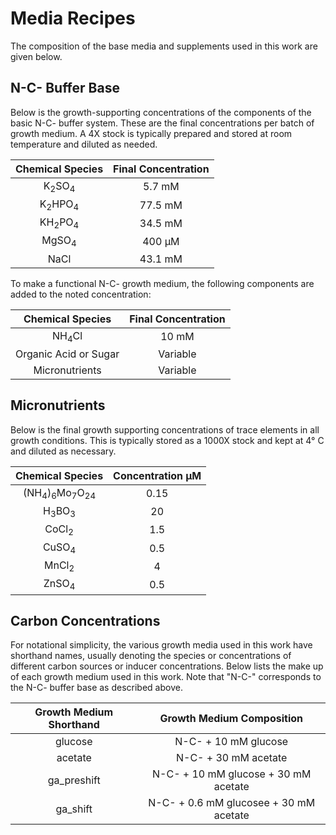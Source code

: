# Media Recipes

The composition of the base media and supplements 
used in this work are given below. 


## N-C- Buffer Base
Below is the growth-supporting concentrations of the components of the basic N-C-
buffer system. These are the final concentrations per batch of growth medium. A 
4X stock is typically prepared and stored at room temperature and diluted as needed. 

| **Chemical Species** | **Final Concentration** | 
|:--:|:--:|
|K<sub>2</sub>SO<sub>4</sub> | 5.7 mM | 
|K<sub>2</sub>HPO<sub>4</sub> | 77.5 mM |
|KH<sub>2</sub>PO<sub>4</sub> | 34.5 mM |
|MgSO<sub>4</sub> | 400 µM |
|NaCl | 43.1 mM |


To make a functional N-C- growth medium, the following components are added to 
the noted concentration:

|**Chemical Species** | **Final Concentration**|
|:--:|:--:|
|NH<sub>4</sub>Cl |  10 mM |
|Organic Acid or Sugar | Variable |
| Micronutrients | Variable |

## Micronutrients
Below is the final growth supporting concentrations of trace elements in all 
growth conditions. This is typically stored as a 1000X stock and kept at 4° C
and diluted as necessary. 

|**Chemical Species** | **Concentration µM** |
| :--: | :--: |
| (NH<sub>4</sub>)<sub>6</sub>Mo<sub>7</sub>O<sub>24</sub>| 0.15 |
|H<sub>3</sub>BO<sub>3</sub> | 20 | 
|CoCl<sub>2</sub> | 1.5 |
|CuSO<sub>4</sub> | 0.5 |
|MnCl<sub>2</sub> | 4  | 
|ZnSO<sub>4</sub>| 0.5 |

## Carbon Concentrations
For notational simplicity, the various growth media used in this work have 
shorthand names, usually denoting the species or concentrations of different 
carbon sources or inducer concentrations. Below lists the make up of each growth 
medium used in this work. Note that "N-C-" corresponds to the N-C- buffer 
base as described above.

| **Growth Medium Shorthand** | **Growth Medium Composition** |
|:--:|:--:|
| glucose | N-C- + 10 mM glucose |
| acetate | N-C- + 30 mM acetate | 
| ga_preshift | N-C- + 10 mM glucose + 30 mM acetate |
| ga_shift | N-C- + 0.6 mM glucosee + 30 mM acetate |
